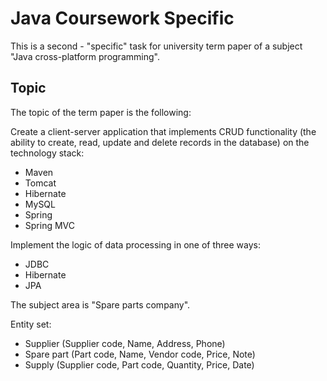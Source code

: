 # Java Coursework Specific

This is a second - "specific" task for university term paper of a subject "Java cross-platform programming".

## Topic

The topic of the term paper is the following:

Create a client-server application that implements CRUD functionality (the ability 
to create, read, update and delete records in the database) on the technology stack:
* Maven
* Tomcat
* Hibernate
* MySQL
* Spring
* Spring MVC

Implement the logic of data processing in one of three ways:
* JDBC
* Hibernate
* JPA

The subject area is "Spare parts company".

Entity set:
* Supplier (Supplier code, Name, Address, Phone)
* Spare part (Part code, Name, Vendor code, Price, Note)
* Supply (Supplier code, Part code, Quantity, Price, Date)